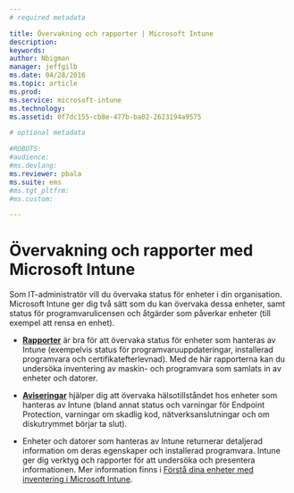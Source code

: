 ```yaml
---
# required metadata

title: Övervakning och rapporter | Microsoft Intune
description:
keywords:
author: Nbigman
manager: jeffgilb
ms.date: 04/28/2016
ms.topic: article
ms.prod:
ms.service: microsoft-intune
ms.technology:
ms.assetid: 0f7dc155-cb8e-477b-ba02-2623194a9575

# optional metadata

#ROBOTS:
#audience:
#ms.devlang:
ms.reviewer: pbala
ms.suite: ems
#ms.tgt_pltfrm:
#ms.custom:

---
```


# Övervakning och rapporter med Microsoft Intune
Som IT-administratör vill du övervaka status för enheter i din organisation. Microsoft Intune ger dig två sätt som du kan övervaka dessa enheter, samt status för programvarulicensen och åtgärder som påverkar enheter (till exempel att rensa en enhet).

-   **[Rapporter](understand-microsoft-intune-operations-by-using-reports.md)** är bra för att övervaka status för enheter som hanteras av Intune (exempelvis status för programvaruuppdateringar, installerad programvara och certifikatefterlevnad). 
     Med de här rapporterna kan du undersöka inventering av maskin- och programvara som samlats in av enheter och datorer.

-   **[Aviseringar](get-notified-by-microsoft-intune-alerts.md)** hjälper dig att övervaka hälsotillståndet hos enheter som hanteras av Intune (bland annat status och varningar för Endpoint Protection, varningar om skadlig kod, nätverksanslutningar och om diskutrymmet börjar ta slut).

-   Enheter och datorer som hanteras av Intune returnerar detaljerad information om deras egenskaper och installerad programvara.  Intune ger dig verktyg och rapporter för att undersöka och presentera informationen. Mer information finns i [Förstå dina enheter med inventering i Microsoft Intune](understand-your-devices-with-inventory-in-microsoft-intune.md).



<!--HONumber=Jun16_HO1-->


